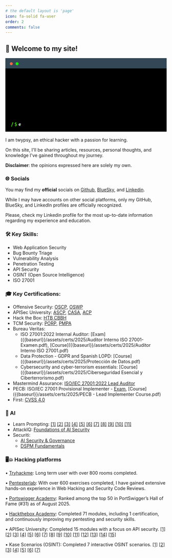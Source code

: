 ```yaml
---
# the default layout is 'page'
icon: fa-solid fa-user
order: 2
comments: false
---
```


## 👋 Welcome to my site!

![terminal](assets/terminal.gif)

I am twypsy, an ethical hacker with a passion for learning.

On this site, I'll be sharing articles, resources, personal thoughts, and knowledge I've gained throughout my journey.

**Disclaimer**: the opinions expressed here are solely my own.

### 🌐 Socials

You may find my **official** socials on [Github](https://github.com/twypsy), [BlueSky](https://bsky.app/profile/twypsy.bsky.social), and [Linkedin](https://linkedin.com/in/luis-guirao).

While I may have accounts on other social platforms, only my GitHub, BlueSky, and LinkedIn profiles are officially recognized.

Please, check my Linkedin profile for the most up-to-date information regarding my experience and education.

### 🛠️ Key Skills:

* Web Application Security
* Bug Bounty Triage
* Vulnerability Analysis
* Penetration Testing
* API Security
* OSINT (Open Source Intelligence)
* ISO 27001

### 🎓 Key Certifications:

* Offensive Security: [OSCP](https://www.credly.com/badges/2626f90f-eedf-4921-91b6-773fdaf3e983), [OSWP](https://www.credly.com/badges/9345e9ee-ad99-4ac3-bc82-d89cfb1d3ab7)
* APISec University: [ASCP](https://www.credly.com/badges/b6960bc1-6a27-40ee-b9ce-350304ab2260), [CASA](https://www.credly.com/badges/f20494b8-f6f3-4f22-877c-394bc4b86a28), [ACP](https://www.credly.com/badges/37b34560-9e10-49e4-b6e0-34421199bad3)
* Hack the Box: [HTB CBBH](https://www.credly.com/badges/bc2adc99-9074-452a-ab46-3d4094964c6b)
* TCM Security: [PORP](https://www.credential.net/dff028e6-d28f-4607-bf73-c7193edf7778#acc.hpXVwfDb), [PMPA](https://www.credential.net/40f3edc9-95d7-479f-9c46-421c0efdb58c)
* Bureau Veritas:
   * ISO 27001:2022 Internal Auditor: [Exam]({{baseurl}}/assets/certs/2025/Auditor Interno ISO 27001-Examen.pdf), [Course]({{baseurl}}/assets/certs/2025/Auditor Interno ISO 27001.pdf) 
   * Data Protection - GDPR and Spanish LOPD: [Course]({{baseurl}}/assets/certs/2025/Protección de Datos.pdf)
   * Cybersecurity and cyber-terrorism essentials: [Course]({{baseurl}}/assets/certs/2025/Ciberseguridad Esencial y Ciberterrorismo.pdf)
* Mastermind Assurance: [ISO/IEC 27001:2022 Lead Auditor](https://www.credly.com/badges/b6869f26-081d-485f-9d0b-7af495943905)
* PECB: ISO/IEC 27001 Provisional Implementer - [Exam](https://www.credly.com/badges/12ea05de-8083-40d6-8c63-96cb47f43989), [Course]({{baseurl}}/assets/certs/2025/PECB - Lead Implementer Course.pdf)
* First: [CVSS 4.0]({{baseurl}}/assets/certs/2025/certification-CVSS-v4.0-twypsy.pdf)

### 🤖 AI

* Learn Prompting: [[1]](https://learnprompting.thinkific.com/certificates/km0wkty3kv) [[2]](https://learnprompting.thinkific.com/certificates/jzp58hqcr7) [[3]](https://learnprompting.thinkific.com/certificates/ktvcp0ud8b) [[4]](https://learnprompting.thinkific.com/certificates/wrhruhgboe) [[5]](https://learnprompting.thinkific.com/certificates/yw5og3tzz7) [[6]](https://learnprompting.thinkific.com/certificates/ublto7klas) [[7]](https://learnprompting.thinkific.com/certificates/15lv70czh8) [[8]](https://learnprompting.thinkific.com/certificates/a0sone6v3r) [[9]](https://learnprompting.thinkific.com/certificates/v7mj4rqmqi) [[10]](https://learnprompting.thinkific.com/certificates/lrohufcet6) [[11]](https://learnprompting.thinkific.com/certificates/2igmw6uzt3)
* AttackIQ: [Foundations of AI Security](https://www.credly.com/badges/c6b9b320-7aaa-4a58-a918-722901331139/public_url)
* Securiti:
   * [AI Security & Governance](https://education.securiti.ai/verification/13F36FCC3-13F36FB32-13912DF6B/)
   * [DSPM Fundamentals](https://education.securiti.ai/verification/1453CBB76-1454B1162-13912DF6B/)
 
### 🖥️💥 Hacking platforms

• [Tryhackme](https://tryhackme.com/p/twypsy): Long term user with over 800 rooms completed.

• [Pentesterlab](https://pentesterlab.com/profile/twypsy): With over 600 exercises completed, I have gained extensive hands-on experience in Web Hacking and Security Code Reviews.

• [Portswigger Academy](https://portswigger.net/web-security/hall-of-fame): Ranked among the top 50 in PortSwigger’s Hall of Fame (#31) as of August 2025.

• [Hackthebox Academy](https://twypsy.com/labs/htb-academy.html): Completed 71 modules, including 1 certification, and continuously improving my pentesting and security skills.

• APISec University: Completed 15 modules with a focus on API security. [[1]](https://www.credly.com/badges/4e8c51b6-5c97-4d20-a86b-b93d800bea18/linked_in_profile) [[2]](https://www.credly.com/badges/cf803f62-b8ec-4fa8-b616-38e77d92b3ad/linked_in_profile) [[3]](https://www.credly.com/badges/910a0aee-1691-4331-9e78-dad66ddc6efa/linked_in_profile) [[4]](https://www.credly.com/badges/bc1dc666-9d65-4991-97b7-6e21e7031ec0/linked_in_profile) [[5]](https://www.credly.com/badges/84413581-cef5-4678-8a6c-ef8ecbc70404/linked_in_profile) [[6]](https://www.credly.com/badges/7bba9230-d15b-42b4-b377-45b7a4f777b3/linked_in_profile) [[7]](https://www.credly.com/badges/507dac6c-e8c6-4e68-9820-5207b9d395dc/linked_in_profile) [[8]](https://www.credly.com/badges/f8d502f8-4512-4ecc-841c-c3dcd8e15032/linked_in_profile) [[9]](https://www.credly.com/badges/19faac20-c3ae-4c46-9a04-e320b189b7d5/linked_in_profile) [[10]](https://www.credly.com/badges/cc3f9d01-50ae-415e-ac71-0dac30700f99/linked_in_profile) [[11]](https://www.credly.com/badges/41973105-4bbd-420d-bddb-ddf816f55f31/linked_in_profile) [[12]](https://www.credly.com/badges/829c7f0c-151a-43a8-a4c5-1f47eeaba9b9/linked_in_profile) [[13]](https://www.credly.com/badges/453e4e0a-5403-4bca-9059-72e99858874f/linked_in_profile) [[14]](https://www.credly.com/badges/78c57d33-90a1-407a-aaca-14da0c004cb1) [[15]](https://www.credly.com/badges/0fe454ed-1e02-4f85-908d-3df0430f0861) 

• Kase Scenarios (OSINT): Completed 7 interactive OSINT scenarios. [[1]](https://badgr.com/public/assertions/n19sChjAQ5aZV2nnbrQq7Q) [[2]](https://badgr.com/public/assertions/EKzMYPOzSXqjBGCy_rCynA) [[3]](https://courses.kasescenarios.com/certificates/8xxtog5eve) [[4]](https://courses.kasescenarios.com/certificates/qy2czrndbl) [[5]](https://courses.kasescenarios.com/certificates/ii56a1ushf) [[6]](https://courses.kasescenarios.com/certificates/rkkyn2mkaw) [[7]](https://courses.kasescenarios.com/certificates/xbahv6g3fe)


